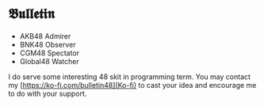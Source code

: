# 𝕭𝖚𝖑𝖑𝖊𝖙𝖎𝖓

- AKB48 Admirer
- BNK48 Observer
- CGM48 Spectator
- Global48 Watcher

I do serve some interesting 48 skit in programming term.
You may contact my [https://ko-fi.com/bulletin48](Ko-fi) to cast your idea and encourage me to do with your support.

<!---
bulletin48/bulletin48 is a ✨ special ✨ repository because its `README.md` (this file) appears on your GitHub profile.
You can click the Preview link to take a look at your changes.
--->
